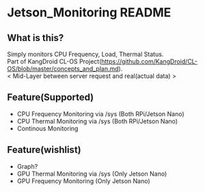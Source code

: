 Jetson_Monitoring README
=========================

What is this?
--------------
Simply monitors CPU Frequency, Load, Thermal Status.<br>
Part of KangDroid CL-OS Project(https://github.com/KangDroid/CL-OS/blob/master/concepts_and_plan.md). <br>
< Mid-Layer between server request and real(actual data) >

Feature(Supported)
-------
- CPU Frequency Monitoring via /sys (Both RPi/Jetson Nano)
- CPU Thermal Monitoring via /sys (Both RPi/Jetson Nano)
- Continous Monitoring

Feature(wishlist)
-------------------
- Graph?
- GPU Thermal Monitoring via /sys (Only Jetson Nano)
- GPU Frequency Monitoring (Only Jetson Nano)